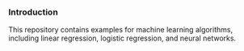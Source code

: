 ### Introduction
This repository contains examples for machine learning algorithms, including linear regression, logistic regression, and neural networks. 

